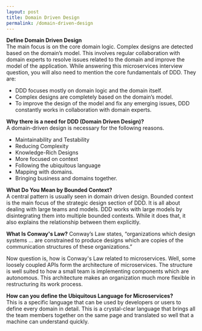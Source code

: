 ```yaml
---
layout: post
title: Domain Driven Design
permalink: /domain-driven-design
---
```


**Define Domain Driven Design**  
The main focus is on the core domain logic. Complex designs are detected based on the domain’s model. This involves regular collaboration with domain experts to resolve issues related to the domain and improve the model of the application. While answering this microservices interview question, you will also need to mention the core fundamentals of DDD. They are:
-	DDD focuses mostly on domain logic and the domain itself.
-	Complex designs are completely based on the domain’s model.
-	To improve the design of the model and fix any emerging issues, DDD constantly works in collaboration with domain experts.

**Why there is a need for DDD (Domain Driven Design)?**  
A domain-driven design is necessary for the following reasons.
-	Maintainability and Testability
-	Reducing Complexity
-	Knowledge-Rich Designs
-	More focused on context
-	Following the ubiquitous language
-	Mapping with domains.
-	Bringing business and domains together.

**What Do You Mean by Bounded Context?**  
A central pattern is usually seen in domain driven design. Bounded context is the main focus of the strategic design section of DDD. It is all about dealing with large teams and models. DDD works with large models by disintegrating them into multiple bounded contexts. While it does that, it also explains the relationship between them explicitly.

**What Is Conway's Law?**
Conway’s Law states, “organizations which design systems … are constrained to produce designs which are copies of the communication structures of these organizations.”

Now question is, how is Conway's Law related to microservices. Well, some loosely coupled APIs form the architecture of microservices. The structure is well suited to how a small team is implementing components which are autonomous. This architecture makes an organization much more flexible in restructuring its work process.

**How can you define the Ubiquitous Language for Microservices?**  
This is a specific language that can be used by developers or users to define every domain in detail. This is a crystal-clear language that brings all the team members together on the same page and translated so well that a machine can understand quickly.

